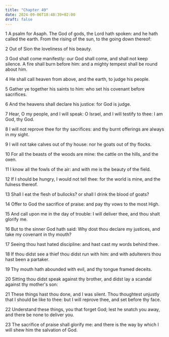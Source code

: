 ```yaml
---
title: "Chapter 49"
date: 2024-09-06T18:40:39+02:00
draft: false
---
```




1 A psalm for Asaph. The God of gods, the Lord hath spoken: and he hath called the earth. From the rising of the sun, to the going down thereof:

2 Out of Sion the loveliness of his beauty.

3 God shall come manifestly: our God shall come, and shall not keep silence. A fire shall burn before him: and a mighty tempest shall be round about him.

4 He shall call heaven from above, and the earth, to judge his people.

5 Gather ye together his saints to him: who set his covenant before sacrifices.

6 And the heavens shall declare his justice: for God is judge.

7 Hear, O my people, and I will speak: O Israel, and I will testify to thee: I am God, thy God.

8 I will not reprove thee for thy sacrifices: and thy burnt offerings are always in my sight.

9 I will not take calves out of thy house: nor he goats out of thy flocks.

10 For all the beasts of the woods are mine: the cattle on the hills, and the oxen.

11 I know all the fowls of the air: and with me is the beauty of the field.

12 If I should be hungry, I would not tell thee: for the world is mine, and the fulness thereof.

13 Shall I eat the flesh of bullocks? or shall I drink the blood of goats?

14 Offer to God the sacrifice of praise: and pay thy vows to the most High.

15 And call upon me in the day of trouble: I will deliver thee, and thou shalt glorify me.

16 But to the sinner God hath said: Why dost thou declare my justices, and take my covenant in thy mouth?

17 Seeing thou hast hated discipline: and hast cast my words behind thee.

18 If thou didst see a thief thou didst run with him: and with adulterers thou hast been a partaker.

19 Thy mouth hath abounded with evil, and thy tongue framed deceits.

20 Sitting thou didst speak against thy brother, and didst lay a scandal against thy mother's son:

21 These things hast thou done, and I was silent. Thou thoughtest unjustly that I should be like to thee: but I will reprove thee, and set before thy face.

22 Understand these things, you that forget God; lest he snatch you away, and there be none to deliver you.

23 The sacrifice of praise shall glorify me: and there is the way by which I will shew him the salvation of God.

